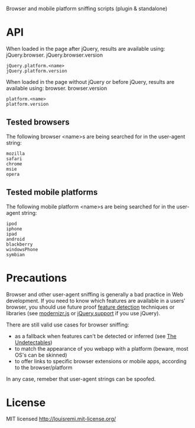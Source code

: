 Browser and mobile platform sniffing scripts (plugin & standalone)

API
===

When loaded in the page after jQuery, results are available using:
    jQuery.browser.<name>
    jQuery.browser.version
    
    jQuery.platform.<name>
    jQuery.platform.version

When loaded in the page without jQuery or before jQuery, results are available using:
    browser.<name>
    browser.version
    
    platform.<name>
    platform.version

Tested browsers
---------------

The following browser &lt;name&gt;s are being searched for in the user-agent string:

    mozilla
    safari
    chrome
    msie
    opera

Tested mobile platforms
-----------------------

The following mobile platform &lt;name&gt;s are being searched for in the user-agent string:

    ipod
    iphone
    ipad
    android
    blackberry
    windowsPhone
    symbian

Precautions
===========

Browser and other user-agent sniffing is generally a bad practice in Web development. 
If you need to know which features are available in a users' browser,
you should use future proof [feature detection](https://developer.mozilla.org/en/Web_development/Writing_forward-compatible_websites#Sniff_for_specific_features) techniques or libraries (see [modernizr.js](http://www.modernizr.com/) or [jQuery.support](http://api.jquery.com/jQuery.support/) if you use jQuery).

There are still valid use cases for browser sniffing:

- as a fallback when features can't be detected or inferred (see [The Undetectables](https://github.com/Modernizr/Modernizr/wiki/Undetectables))
- to match the appearance of you webapp with a platform (beware, most OS's can be skinned)
- to offer links to specific browser extensions or mobile apps, according to the browser/platform

In any case, remeber that user-agent strings can be spoofed.

License
=======

MIT licensed http://louisremi.mit-license.org/